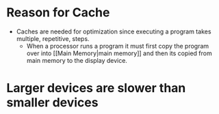 # Reason for Cache
- Caches are needed for optimization since executing a program takes multiple, repetitive, steps.
	- When a processor runs a program it must first copy the program over into [[Main Memory|main memory]] and then its copied from main memory to the display device.
# Larger devices are slower than smaller devices
